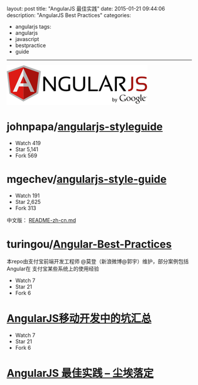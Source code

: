layout: post
title: "AngularJS 最佳实践"
date: 2015-01-21 09:44:06
description: "AngularJS Best Practices"
categories: 
- angularjs
tags:
- angularjs
- javascript
- bestpractice
- guide
---
![](/img/2015-01-21-AngularJS-Best-Practices-001.png)
<!--more-->

# johnpapa/[angularjs-styleguide](https://github.com/johnpapa/angularjs-styleguide)

- Watch 419
- Star 5,141
- Fork 569

# mgechev/[angularjs-style-guide](https://github.com/mgechev/angularjs-style-guide)

- Watch 191
- Star 2,625
- Fork 313

中文版：
[README-zh-cn.md](https://github.com/mgechev/angularjs-style-guide/blob/master/README-zh-cn.md "README-zh-cn.md")

# turingou/[Angular-Best-Practices](https://github.com/turingou/Angular-Best-Practices)
本repo由支付宝前端开发工程师 @莫登（新浪微博@郭宇）维护，部分案例包括Angular在 支付宝某些系统上的使用经验

- Watch 7
- Star 21
- Fork 6

# [AngularJS移动开发中的坑汇总](http://blog.csdn.net/offbye/article/details/38490821)

- Watch 7
- Star 21
- Fork 6

# [AngularJS 最佳实践 – 尘埃落定](http://www.lovelucy.info/angularjs-best-practices.html)
